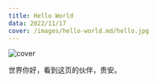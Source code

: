```yaml
---
title: Hello World
data: 2022/11/17
cover: /images/hello-world.md/hello.jpg
---
```



![cover](images/hello-world.md/hello.jpg"cover")

世界你好，看到这页的伙伴，贵安。